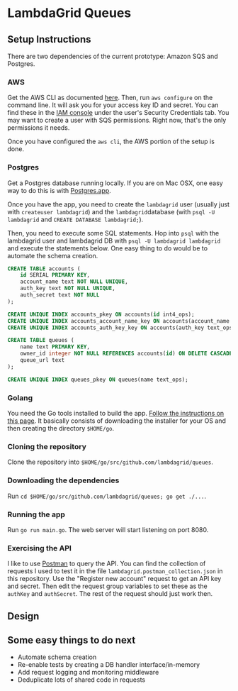 # LambdaGrid Queues

## Setup Instructions

There are two dependencies of the current prototype: Amazon SQS and Postgres.

### AWS

Get the AWS CLI as documented [here](https://docs.aws.amazon.com/cli/latest/userguide/installing.html). Then, run `aws configure` on the command line. It will ask you for your access key ID and secret. You can find these in the [IAM console](https://console.aws.amazon.com/iam/home?region=us-west-2#/users) under the user's Security Credentials tab. You may want to create a user with SQS permissions. Right now, that's the only permissions it needs.

Once you have configured the `aws cli`, the AWS portion of the setup is done.

### Postgres

Get a Postgres database running locally. If you are on Mac OSX, one easy
way to do this is with [Postgres.app](https://postgresapp.com/).

Once you have the app, you need to create the `lambdagrid` user (usually just with `createuser lambdagrid`) and the
`lambdagrid`database (with `psql -U lambdagrid` and `CREATE DATABASE lambdagrid;`).

Then, you need to execute some SQL statements. Hop into `psql` with the lambdagrid user and lambdagrid DB with `psql -U lambdagrid lambdagrid` and execute the statements below. One easy thing to do would be to
automate the schema creation.

```sql
CREATE TABLE accounts (
    id SERIAL PRIMARY KEY,
    account_name text NOT NULL UNIQUE,
    auth_key text NOT NULL UNIQUE,
    auth_secret text NOT NULL
);

CREATE UNIQUE INDEX accounts_pkey ON accounts(id int4_ops);
CREATE UNIQUE INDEX accounts_account_name_key ON accounts(account_name text_ops);
CREATE UNIQUE INDEX accounts_auth_key_key ON accounts(auth_key text_ops);

CREATE TABLE queues (
    name text PRIMARY KEY,
    owner_id integer NOT NULL REFERENCES accounts(id) ON DELETE CASCADE ON UPDATE CASCADE,
    queue_url text
);

CREATE UNIQUE INDEX queues_pkey ON queues(name text_ops);
```

### Golang

You need the Go tools installed to build the app. [Follow the instructions on this page](https://golang.org/doc/install#install). It basically consists of downloading the installer for your OS and then creating the directory `$HOME/go`.

### Cloning the repository

Clone the repository into `$HOME/go/src/github.com/lambdagrid/queues`.

### Downloading the dependencies

Run `cd $HOME/go/src/github.com/lambdagrid/queues; go get ./...`.

### Running the app

Run `go run main.go`. The web server will start listening on port 8080.

### Exercising the API

I like to use [Postman](https://www.getpostman.com/) to query the API. You can find the collection of requests I used to test it in the file `lambdagrid.postman_collection.json` in this repository. Use the "Register new account" request to get an API key and secret. Then edit the request group variables to set these as the `authKey` and `authSecret`. The rest of the request should just work then.

## Design



## Some easy things to do next

* Automate schema creation
* Re-enable tests by creating a DB handler interface/in-memory
* Add request logging and monitoring middleware
* Deduplicate lots of shared code in requests
